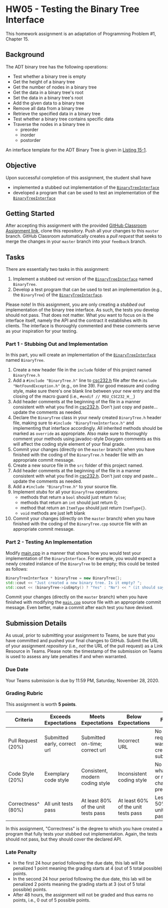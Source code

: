 # HW05 - Testing the Binary Tree Interface

This homework assignment is an adaptation of Programming Problem #1, Chapter 15.

## Background

The ADT binary tree has the following operations:

* Test whether a binary tree is empty
* Get the height of a binary tree
* Get the number of nodes in a binary tree
* Get the data in a binary tree's root
* Set the data in a binary tree's root
* Add the given data to a binary tree
* Remove all data from a binary tree
* Retrieve the specified data in a binary tree
* Test whether a binary tree contains specific data
* Traverse the nodes in a binary tree in 
    * preorder
    * inorder
    * postorder

An interface template for the ADT Binary Tree is given in [Listing 15-1](include/BinaryTreeInterface.h).

## Objective

Upon successful completion of this assignment, the student shall have

* implemented a stubbed out implementation of the [`BinaryTreeInterface`](include/BinaryTreeInterface.h)
* developed a program that can be used to test an implementation of the [`BinaryTreeInterface`](include/BinaryTreeInterface.h)

## Getting Started

After accepting this assignment with the provided [GitHub Classroom Assignment link](https://classroom.github.com/a/cPR_Cwkt), clone this repository. Push all your changes to this `master` branch. GitHub Classroom automatically creates a _pull request_ that seeks to merge the changes in your `master` branch into your `feedback` branch.

## Tasks

There are essentially two tasks in this assignment:

1. Implement a stubbed out version of the [`BinaryTreeInterface`](include/BinaryTreeInterface.h) named `BinaryTree`.
1. Develop a test program that can be used to test an implementation (e.g., the `BinaryTree`) of the [`BinaryTreeInterface`](include/BinaryTreeInterface.h).

Please note! In this assignment, you are only creating a _stubbed out_ implementation of the binary tree interface. As such, the tests you develop should not pass. That does not matter. What you want to focus on is the interface itself, namely the API and the contract it establishes with its clients. The interface is thoroughly commented and these comments serve as your inspiration for your testing.

### Part 1 - Stubbing Out and Implementation

In this part, you will create an implementation of the [`BinaryTreeInterface`](include/BinaryTreeInterface.h) named `BinaryTree`. 

1. Create a new header file in the `include` folder of this project named `BinaryTree.h`
1. Add a `#include "BinaryTree.h"` line to [csc232.h](include/csc232.h) file after the `#include "NotFoundException.h"` (e.g., on line 39). For good measure and coding style, make sure there's one blank line between your new entry and the closing of the macro guard (i.e., `#endif // MSU_CSC232_H__`)
1. Add header comments at the beginning of the file in a manner consistent with what you find in [csc232.h](include/csc232.h). Don't just copy and paste... update the comments as needed.
1. Declare the `BinaryTree` class in your newly created `BinaryTree.h` header file, making sure to `#include "BinaryTreeInterface.h"` and implementing that interface accordingly. All inherited methods should be marked as `override` as appropriate. Also make sure to thoroughly comment your methods using javadoc-style Doxygen comments as this will affect the coding style element of your final grade.
1. Commit your changes (directly on the `master` branch) when you have finished with the coding of the `BinaryTree.h` header file with an appropriate commit message.
1. Create a new source file in the `src` folder of this project named.
1. Add header comments at the beginning of the file in a manner consistent with what you find in [csc232.h](include/csc232.h). Don't just copy and paste... update the comments as needed.
1. Add a `#include "BinaryTree.h"` to your source file.
1. Implement _stubs_ for all your `BinaryTree` operations: 
    * methods that return a `bool` should just return `false`; 
    * methods that return an `int` should just return 0; 
    * method that return an `ItemType` should just return `ItemType{}`.
    * `void` methods are just left blank
1. Commit your changes (directly on the `master` branch) when you have finished with the coding of the `BinaryTree.cpp` source file with an appropriate commit message.

### Part 2 - Testing An Implementation

Modify [main.cpp](src/main.cpp) in a manner that shows how you would test your implementation of the `BinaryInterface`. For example, you would expect a newly created instance of the `BinaryTree` to be empty; this could be tested as follows:

```c++
BinaryTreeInterface * binaryTree = new BinaryTree{};
std::cout << "Just created a new binary tree. Is it empty? ";
std::cout << (binaryTree->isEmpty() ? "Yes" : "No") << " (it should say Yes)" << std::endl;
```

Commit your changes (directly on the `master` branch) when you have finished with modifying the [`main.cpp`](src/main.cpp) source file with an appropriate commit message. Even better, make a commit after each test you have devised.

## Submission Details

As usual, prior to submitting your assignment to Teams, be sure that you have committed and pushed your final changes to GitHub. Submit the URL of your assignment _repository_ (i.e., _not_ the URL of the pull request) as a Link Resource in Teams. Please note: the timestamp of the submission on Teams is used to assess any late penalties if and when warranted.

### Due Date

Your Teams submission is due by 11:59 PM, Saturday, November 28, 2020.

### Grading Rubric

This assignment is worth **5 points**.

Criteria          | Exceeds Expectations        | Meets Expectations             | Below Expectations | Failure                                                 |
------------------|-----------------------------|--------------------------------|--------------------|---------------------------------------------------------|
Pull Request (20%)| Submitted early, correct url| Submitted on-time; correct url | Incorrect URL            | No pull request was created or submitted          |
Code Style (20%)  | Exemplary code style        | Consistent, modern coding style    | Inconsistent coding style| No style whatsoever or no code changes present|
Correctness^ (80%)| All unit tests pass         | At least 80% of the unit tests pass| At least 60% of the unit tests pass| Less than 50% of the unit tests pass|

In this assignment, "Correctness" is the degree to which you have created a program that fully tests your stubbed out implementation. Again, the tests should not pass, but they should _cover_ the declared API.

### Late Penalty

* In the first 24 hour period following the due date, this lab will be penalized 1 point meaning the grading starts at 4 (out of 5 total possible) points.
* In the second 24 hour period following the due date, this lab will be penalized 2 points meaning the grading starts at 3 (out of 5 total possible) points.
* After 48 hours, the assignment will not be graded and thus earns no points, i.e., 0 out of 5 possible points.
